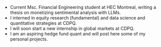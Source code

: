 - Current Msc. Financial Engineering student at HEC Montreal, writing a thesis on monetizing sentimental analysis with LLMs.
- I interned in equity research (fundamental) and data science and quantitative strategies at CDPQ.
- I will soon start a new internship in global markets at CDPQ.
- I am an aspiring hedge fund quant and will post here some of my personal projects.

<!---
BenjaminSeguin/BenjaminSeguin is a ✨ special ✨ repository because its `README.md` (this file) appears on your GitHub profile.
You can click the Preview link to take a look at your changes.
--->
